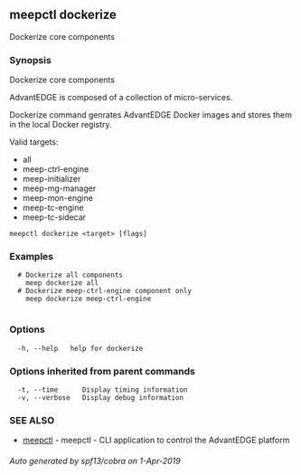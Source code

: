 ## meepctl dockerize

Dockerize core components

### Synopsis

Dockerize core components

AdvantEDGE is composed of a collection of micro-services.

Dockerize command genrates AdvantEDGE Docker images and stores them in
the local Docker registry.

Valid targets:
  * all
  * meep-ctrl-engine
  * meep-initializer
  * meep-mg-manager
  * meep-mon-engine
  * meep-tc-engine
  * meep-tc-sidecar

```
meepctl dockerize <target> [flags]
```

### Examples

```
  # Dockerize all components
    meep dockerize all
  # Dockerize meep-ctrl-engine component only
    meep dockerize meep-ctrl-engine
			
```

### Options

```
  -h, --help   help for dockerize
```

### Options inherited from parent commands

```
  -t, --time      Display timing information
  -v, --verbose   Display debug information
```

### SEE ALSO

* [meepctl](meepctl.md)	 - meepctl - CLI application to control the AdvantEDGE platform

###### Auto generated by spf13/cobra on 1-Apr-2019
